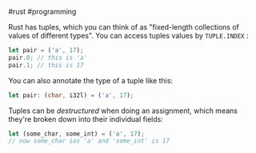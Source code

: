 #rust
#programming 

Rust has tuples, which you can think of as "fixed-length collections of values of different types".
You can access tuples values by `TUPLE.INDEX` :
```rust
let pair = ('a', 17);
pair.0; // this is 'a'
pair.1; // this is 17
```

You can also annotate the type of a tuple like this:
```rust
let pair: (char, i32l) = ('a', 17);
```

Tuples can be _destructured_ when doing an assignment, which means they're broken down into their individual fields:
```rust
let (some_char, some_int) = ('a', 17);
// now some_char ias 'a' and 'some_int' is 17
```